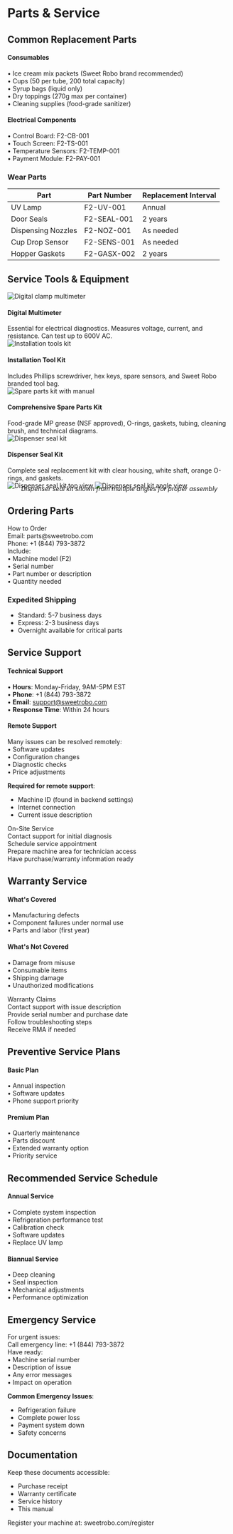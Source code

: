 # Parts & Service

## Common Replacement Parts

<div class="feature-grid">

<div class="feature-item">

#### Consumables
• Ice cream mix packets (Sweet Robo brand recommended)<br>
• Cups (50 per tube, 200 total capacity)<br>
• Syrup bags (liquid only)<br>
• Dry toppings (270g max per container)<br>
• Cleaning supplies (food-grade sanitizer)

</div>

<div class="feature-item">

#### Electrical Components
• Control Board: F2-CB-001<br>
• Touch Screen: F2-TS-001<br>
• Temperature Sensors: F2-TEMP-001<br>
• Payment Module: F2-PAY-001

</div>

</div>

### Wear Parts

<div class="info-box">

| Part | Part Number | Replacement Interval |
|------|-------------|---------------------|
| UV Lamp | F2-UV-001 | Annual |
| Door Seals | F2-SEAL-001 | 2 years |
| Dispensing Nozzles | F2-NOZ-001 | As needed |
| Cup Drop Sensor | F2-SENS-001 | As needed |
| Hopper Gaskets | F2-GASX-002 | 2 years |

</div>

## Service Tools & Equipment

<div class="feature-grid">

<div class="feature-item">
<img src="./assets/parts-service/digital-clamp-multimeter.webp" alt="Digital clamp multimeter" />
<h4>Digital Multimeter</h4>
Essential for electrical diagnostics. Measures voltage, current, and resistance. Can test up to 600V AC.
</div>

<div class="feature-item">
<img src="./assets/parts-service/installation-tools-kit.webp" alt="Installation tools kit" />
<h4>Installation Tool Kit</h4>
Includes Phillips screwdriver, hex keys, spare sensors, and Sweet Robo branded tool bag.
</div>

<div class="feature-item">
<img src="./assets/parts-service/spare-parts-kit-with-manual.webp" alt="Spare parts kit with manual" />
<h4>Comprehensive Spare Parts Kit</h4>
Food-grade MP grease (NSF approved), O-rings, gaskets, tubing, cleaning brush, and technical diagrams.
</div>

<div class="feature-item">
<img src="./assets/parts-service/dispenser-seal-kit.webp" alt="Dispenser seal kit" />
<h4>Dispenser Seal Kit</h4>
Complete seal replacement kit with clear housing, white shaft, orange O-rings, and gaskets.
</div>

</div>

<div class="side-by-side-images">
<img src="./assets/parts-service/dispenser-seal-kit.webp" alt="Dispenser seal kit top view" />
<img src="./assets/parts-service/dispenser-seal-kit-angle2.webp" alt="Dispenser seal kit angle view" />
</div>
<p style="text-align: center; font-style: italic; margin-top: -10px;">Dispenser seal kit shown from multiple angles for proper assembly</p>

## Ordering Parts

<div class="step-header">How to Order</div>

<div class="numbered-steps">

<div>
Email: parts@sweetrobo.com
</div>

<div>
Phone: +1 (844) 793-3872
</div>

<div>
Include:<br>
• Machine model (F2)<br>
• Serial number<br>
• Part number or description<br>
• Quantity needed
</div>

</div>

<div class="info-box">

### Expedited Shipping
- Standard: 5-7 business days
- Express: 2-3 business days
- Overnight available for critical parts

</div>

## Service Support

<div class="feature-grid">

<div class="feature-item">

#### Technical Support
• **Hours**: Monday-Friday, 9AM-5PM EST<br>
• **Phone**: +1 (844) 793-3872<br>
• **Email**: support@sweetrobo.com<br>
• **Response Time**: Within 24 hours

</div>

<div class="feature-item">

#### Remote Support
Many issues can be resolved remotely:<br>
• Software updates<br>
• Configuration changes<br>
• Diagnostic checks<br>
• Price adjustments

</div>

</div>

<div class="info-box">

**Required for remote support**:
- Machine ID (found in backend settings)
- Internet connection
- Current issue description

</div>

<div class="step-header">On-Site Service</div>

<div class="numbered-steps">

<div>
Contact support for initial diagnosis
</div>

<div>
Schedule service appointment
</div>

<div>
Prepare machine area for technician access
</div>

<div>
Have purchase/warranty information ready
</div>

</div>

## Warranty Service

<div class="feature-grid">

<div class="feature-item">

#### What's Covered
• Manufacturing defects<br>
• Component failures under normal use<br>
• Parts and labor (first year)

</div>

<div class="feature-item">

#### What's Not Covered
• Damage from misuse<br>
• Consumable items<br>
• Shipping damage<br>
• Unauthorized modifications

</div>

</div>

<div class="step-header">Warranty Claims</div>

<div class="numbered-steps">

<div>
Contact support with issue description
</div>

<div>
Provide serial number and purchase date
</div>

<div>
Follow troubleshooting steps
</div>

<div>
Receive RMA if needed
</div>

</div>

## Preventive Service Plans

<div class="feature-grid">

<div class="feature-item">

#### Basic Plan
• Annual inspection<br>
• Software updates<br>
• Phone support priority

</div>

<div class="feature-item">

#### Premium Plan
• Quarterly maintenance<br>
• Parts discount<br>
• Extended warranty option<br>
• Priority service

</div>

</div>

## Recommended Service Schedule

<div class="feature-grid">

<div class="feature-item">

#### Annual Service
• Complete system inspection<br>
• Refrigeration performance test<br>
• Calibration check<br>
• Software updates<br>
• Replace UV lamp

</div>

<div class="feature-item">

#### Biannual Service
• Deep cleaning<br>
• Seal inspection<br>
• Mechanical adjustments<br>
• Performance optimization

</div>

</div>

## Emergency Service

<div class="warning-box">

<div class="step-header">For urgent issues:</div>

<div class="numbered-steps">

<div>
Call emergency line: +1 (844) 793-3872
</div>

<div>
Have ready:<br>
• Machine serial number<br>
• Description of issue<br>
• Any error messages<br>
• Impact on operation
</div>

</div>

</div>

<div class="caution-box">

**Common Emergency Issues**:
- Refrigeration failure
- Complete power loss
- Payment system down
- Safety concerns

</div>

## Documentation

<div class="important-box">

Keep these documents accessible:
- Purchase receipt
- Warranty certificate
- Service history
- This manual

</div>

<div class="info-box">

Register your machine at: sweetrobo.com/register

</div>